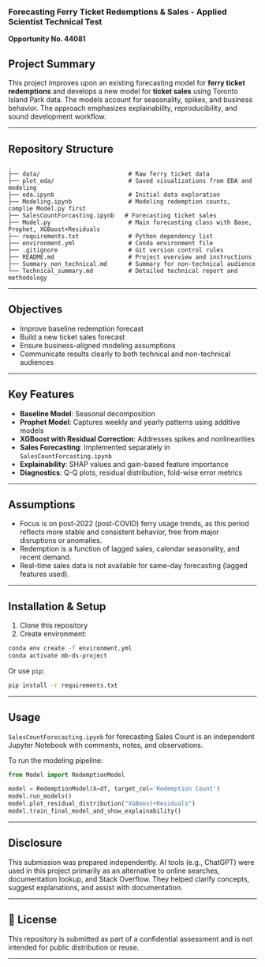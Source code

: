 
### Forecasting Ferry Ticket Redemptions & Sales - Applied Scientist Technical Test

**Opportunity No. 44081**

## Project Summary

This project improves upon an existing forecasting model for **ferry ticket redemptions** and develops a new model for **ticket sales** using Toronto Island Park data. The models account for seasonality, spikes, and business behavior. The approach emphasizes explainability, reproducibility, and sound development workflow.

---

## Repository Structure

```
.
├── data/                         # Raw ferry ticket data
├── plot_eda/                     # Saved visualizations from EDA and modeling
├── eda.ipynb                     # Initial data exploration
├── Modeling.ipynb                # Modeling redemption counts, complie Model.py first
├── SalesCountForcasting.ipynb   # Forecasting ticket sales
├── Model.py                      # Main forecasting class with Base, Prophet, XGBoost+Residuals
├── requirements.txt              # Python dependency list
├── environment.yml               # Conda environment file
├── .gitignore                    # Git version control rules
├── README.md                     # Project overview and instructions
├── Summary_non_technical.md      # Summary for non-technical audience
└── Technical_summary.md          # Detailed technical report and methodology
```

---

## Objectives

- Improve baseline redemption forecast
- Build a new ticket sales forecast
- Ensure business-aligned modeling assumptions
- Communicate results clearly to both technical and non-technical audiences

---

## Key Features

- **Baseline Model**: Seasonal decomposition
- **Prophet Model**: Captures weekly and yearly patterns using additive models
- **XGBoost with Residual Correction**: Addresses spikes and nonlinearities
- **Sales Forecasting**: Implemented separately in `SalesCountForcasting.ipynb`
- **Explainability**: SHAP values and gain-based feature importance
- **Diagnostics**: Q-Q plots, residual distribution, fold-wise error metrics

---

## Assumptions

- Focus is on post-2022 (post-COVID) ferry usage trends, as this period reflects more stable and consistent behavior, free from major disruptions or anomalies.
- Redemption is a function of lagged sales, calendar seasonality, and recent demand.
- Real-time sales data is not available for same-day forecasting (lagged features used).

---

## Installation & Setup

1. Clone this repository
2. Create environment:

```bash
conda env create -f environment.yml
conda activate mb-ds-project
```

Or use `pip`:

```bash
pip install -r requirements.txt
```

---

## Usage

`SalesCountForecasting.ipynb` for forecasting Sales Count is an independent Jupyter Notebook with comments, notes, and observations.

To run the modeling pipeline:
```python
from Model import RedemptionModel

model = RedemptionModel(X=df, target_col='Redemption Count')
model.run_models()
model.plot_residual_distribution("XGBoost+Residuals")
model.train_final_model_and_show_explainability()
```

---

## Disclosure

This submission was prepared independently. AI tools (e.g., ChatGPT) were used in this project primarily as an alternative to online searches, documentation lookup, and Stack Overflow. They helped clarify concepts, suggest explanations, and assist with documentation.

---

## 📜 License

This repository is submitted as part of a confidential assessment and is not intended for public distribution or reuse.

---
